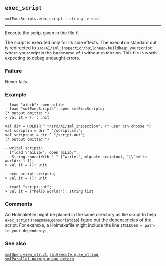 ## `exec_script`

``` hol4
smlExecScripts.exec_script : string -> unit
```

------------------------------------------------------------------------

Execute the script given in the file `f`.

The script is executed only for its side effects. The execution standard
out is redirected to
`src/AI/sml_inspection/buildheap/buildheap_yourscript` where yourscript
is the basename of `f` without extension. This file is worth expecting
to debug uncaught errors.

### Failure

Never fails.

### Example

``` hol4
- load "aiLib"; open aiLib;
- load "smlExecScripts"; open smlExecScripts;
(* output omitted *)
> val it = () : unit

val dir = HOLDIR ^ "/src/AI/sml_inspection"; (* user can choose *)
val scriptin = dir ^ "/script.sml";
val scriptout = dir ^ "/script-out";
(* output omitted *)

- writel scriptin
  ["load \"aiLib\"; open aiLib;",
   String.concatWith " " ["writel", mlquote scriptout, "[\"hello world!\"]"]];
> val it = (): unit

- exec_script scriptin;
> val it = (): unit

- readl "script-out";
> val it = ["hello world!"]: string list
```

### Comments

An Holmakefile might be placed in the same directory as the script to
help `exec_script` (`heapname`,`genscriptdep`) figure out the
dependencies of the script. For example, a Holmakefile might include the
line `INCLUDES = path-to-your-dependency`.

### See also

[`smlOpen.view_struct`](#smlOpen.view_struct),
[`smlExecute.quse_string`](#smlExecute.quse_string),
[`smlParallel.parmap_queue_extern`](#smlParallel.parmap_queue_extern)

